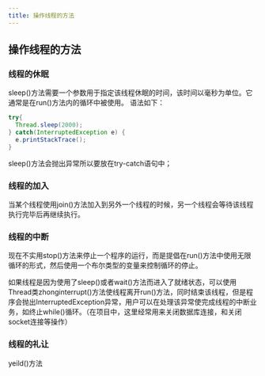 ```yaml
---
title: 操作线程的方法
---
```

## 操作线程的方法

### 线程的休眠

sleep()方法需要一个参数用于指定该线程休眠的时间，该时间以毫秒为单位。它通常是在run()方法内的循环中被使用。
语法如下：
```java
try{
  Thread.sleep(2000);
} catch(InterruptedException e) {
  e.printStackTrace();
}
```
sleep()方法会抛出异常所以要放在try-catch语句中；

### 线程的加入

当某个线程使用join()方法加入到另外一个线程的时候，另一个线程会等待该线程执行完毕后再继续执行。

### 线程的中断

现在不实用stop()方法来停止一个程序的运行，而是提倡在run()方法中使用无限循环的形式，然后使用一个布尔类型的变量来控制循环的停止。

如果线程是因为使用了sleep()或者wait()方法而进入了就绪状态，可以使用Thread类zhonginterrupt()方法使线程离开run()方法，同时结束该线程，但是程序会抛出InterruptedException异常，用户可以在处理该异常使完成线程的中断业务，如终止while()循环。（在项目中，这里经常用来关闭数据库连接，和关闭socket连接等操作）

### 线程的礼让

yeild()方法
